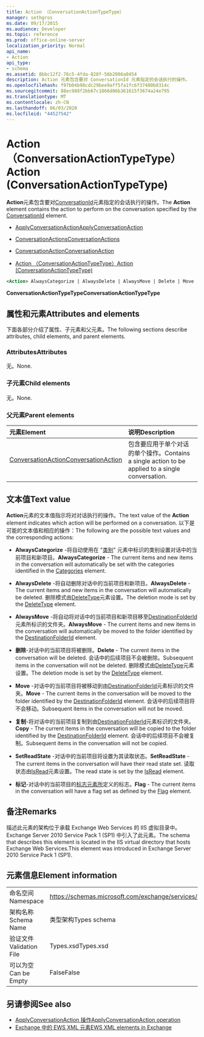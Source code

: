 ```yaml
---
title: Action （ConversationActionTypeType）
manager: sethgros
ms.date: 09/17/2015
ms.audience: Developer
ms.topic: reference
ms.prod: office-online-server
localization_priority: Normal
api_name:
- Action
api_type:
- schema
ms.assetid: 8bbc12f2-76c5-4fda-828f-56b2086a0454
description: Action 元素包含要对 ConversationId 元素指定的会话执行的操作。
ms.openlocfilehash: f97b04b98cdc29bee9aff5fa1fc6f37400b8314c
ms.sourcegitcommit: 88ec988f2bb67c1866d06b361615f3674a24e795
ms.translationtype: MT
ms.contentlocale: zh-CN
ms.lasthandoff: 06/03/2020
ms.locfileid: "44527542"
---
```

# <a name="action-conversationactiontypetype"></a><span data-ttu-id="49bf7-103">Action （ConversationActionTypeType）</span><span class="sxs-lookup"><span data-stu-id="49bf7-103">Action (ConversationActionTypeType)</span></span>

<span data-ttu-id="49bf7-104">**Action**元素包含要对[ConversationId](conversationid.md)元素指定的会话执行的操作。</span><span class="sxs-lookup"><span data-stu-id="49bf7-104">The **Action** element contains the action to perform on the conversation specified by the [ConversationId](conversationid.md) element.</span></span> 
  
- [<span data-ttu-id="49bf7-105">ApplyConversationAction</span><span class="sxs-lookup"><span data-stu-id="49bf7-105">ApplyConversationAction</span></span>](applyconversationaction.md)
  
- [<span data-ttu-id="49bf7-106">ConversationActions</span><span class="sxs-lookup"><span data-stu-id="49bf7-106">ConversationActions</span></span>](conversationactions.md)
  
- [<span data-ttu-id="49bf7-107">ConversationAction</span><span class="sxs-lookup"><span data-stu-id="49bf7-107">ConversationAction</span></span>](conversationaction.md)
  
- [<span data-ttu-id="49bf7-108">Action （ConversationActionTypeType）</span><span class="sxs-lookup"><span data-stu-id="49bf7-108">Action (ConversationActionTypeType)</span></span>](action-conversationactiontypetype.md)
  
```XML
<Action> AlwaysCategorize | AlwaysDelete | AlwaysMove | Delete | Move | Copy | SetReadState </Action>
```

 <span data-ttu-id="49bf7-109">**ConversationActionTypeType**</span><span class="sxs-lookup"><span data-stu-id="49bf7-109">**ConversationActionTypeType**</span></span>
## <a name="attributes-and-elements"></a><span data-ttu-id="49bf7-110">属性和元素</span><span class="sxs-lookup"><span data-stu-id="49bf7-110">Attributes and elements</span></span>

<span data-ttu-id="49bf7-111">下面各部分介绍了属性、子元素和父元素。</span><span class="sxs-lookup"><span data-stu-id="49bf7-111">The following sections describe attributes, child elements, and parent elements.</span></span>
  
### <a name="attributes"></a><span data-ttu-id="49bf7-112">Attributes</span><span class="sxs-lookup"><span data-stu-id="49bf7-112">Attributes</span></span>

<span data-ttu-id="49bf7-113">无。</span><span class="sxs-lookup"><span data-stu-id="49bf7-113">None.</span></span>
  
### <a name="child-elements"></a><span data-ttu-id="49bf7-114">子元素</span><span class="sxs-lookup"><span data-stu-id="49bf7-114">Child elements</span></span>

<span data-ttu-id="49bf7-115">无。</span><span class="sxs-lookup"><span data-stu-id="49bf7-115">None.</span></span>
  
### <a name="parent-elements"></a><span data-ttu-id="49bf7-116">父元素</span><span class="sxs-lookup"><span data-stu-id="49bf7-116">Parent elements</span></span>

|<span data-ttu-id="49bf7-117">**元素**</span><span class="sxs-lookup"><span data-stu-id="49bf7-117">**Element**</span></span>|<span data-ttu-id="49bf7-118">**说明**</span><span class="sxs-lookup"><span data-stu-id="49bf7-118">**Description**</span></span>|
|:-----|:-----|
|[<span data-ttu-id="49bf7-119">ConversationAction</span><span class="sxs-lookup"><span data-stu-id="49bf7-119">ConversationAction</span></span>](conversationaction.md) <br/> |<span data-ttu-id="49bf7-120">包含要应用于单个对话的单个操作。</span><span class="sxs-lookup"><span data-stu-id="49bf7-120">Contains a single action to be applied to a single conversation.</span></span>  <br/> |
   
## <a name="text-value"></a><span data-ttu-id="49bf7-121">文本值</span><span class="sxs-lookup"><span data-stu-id="49bf7-121">Text value</span></span>

<span data-ttu-id="49bf7-122">**Action**元素的文本值指示将对对话执行的操作。</span><span class="sxs-lookup"><span data-stu-id="49bf7-122">The text value of the **Action** element indicates which action will be performed on a conversation.</span></span> <span data-ttu-id="49bf7-123">以下是可能的文本值和相应的操作：</span><span class="sxs-lookup"><span data-stu-id="49bf7-123">The following are the possible text values and the corresponding actions:</span></span> 
  
- <span data-ttu-id="49bf7-124">**AlwaysCategorize** -将自动使用在 "[类别](categories-ex15websvcsotherref.md)" 元素中标识的类别设置对话中的当前项目和新项目。</span><span class="sxs-lookup"><span data-stu-id="49bf7-124">**AlwaysCategorize** - The current items and new items in the conversation will automatically be set with the categories identified in the [Categories](categories-ex15websvcsotherref.md) element.</span></span> 
    
- <span data-ttu-id="49bf7-125">**AlwaysDelete** -将自动删除对话中的当前项目和新项目。</span><span class="sxs-lookup"><span data-stu-id="49bf7-125">**AlwaysDelete** - The current items and new items in the conversation will automatically be deleted.</span></span> <span data-ttu-id="49bf7-126">删除模式由[DeleteType](deletetype.md)元素设置。</span><span class="sxs-lookup"><span data-stu-id="49bf7-126">The deletion mode is set by the [DeleteType](deletetype.md) element.</span></span> 
    
- <span data-ttu-id="49bf7-127">**AlwaysMove** -将自动将对话中的当前项目和新项目移至[DestinationFolderId](destinationfolderid.md)元素所标识的文件夹。</span><span class="sxs-lookup"><span data-stu-id="49bf7-127">**AlwaysMove** - The current items and new items in the conversation will automatically be moved to the folder identified by the [DestinationFolderId](destinationfolderid.md) element.</span></span> 
    
- <span data-ttu-id="49bf7-128">**删除**-对话中的当前项目将被删除。</span><span class="sxs-lookup"><span data-stu-id="49bf7-128">**Delete** - The current items in the conversation will be deleted.</span></span> <span data-ttu-id="49bf7-129">会话中的后续项目不会被删除。</span><span class="sxs-lookup"><span data-stu-id="49bf7-129">Subsequent items in the conversation will not be deleted.</span></span> <span data-ttu-id="49bf7-130">删除模式由[DeleteType](deletetype.md)元素设置。</span><span class="sxs-lookup"><span data-stu-id="49bf7-130">The deletion mode is set by the [DeleteType](deletetype.md) element.</span></span> 
    
- <span data-ttu-id="49bf7-131">**Move** -对话中的当前项目将被移动到由[DestinationFolderId](destinationfolderid.md)元素标识的文件夹。</span><span class="sxs-lookup"><span data-stu-id="49bf7-131">**Move** - The current items in the conversation will be moved to the folder identified by the [DestinationFolderId](destinationfolderid.md) element.</span></span> <span data-ttu-id="49bf7-132">会话中的后续项目将不会移动。</span><span class="sxs-lookup"><span data-stu-id="49bf7-132">Subsequent items in the conversation will not be moved.</span></span> 
    
- <span data-ttu-id="49bf7-133">**复制**-将对话中的当前项目复制到由[DestinationFolderId](destinationfolderid.md)元素标识的文件夹。</span><span class="sxs-lookup"><span data-stu-id="49bf7-133">**Copy** - The current items in the conversation will be copied to the folder identified by the [DestinationFolderId](destinationfolderid.md) element.</span></span> <span data-ttu-id="49bf7-134">会话中的后续项目不会被复制。</span><span class="sxs-lookup"><span data-stu-id="49bf7-134">Subsequent items in the conversation will not be copied.</span></span> 
    
- <span data-ttu-id="49bf7-135">**SetReadState** -对话中的当前项目将设置为其读取状态。</span><span class="sxs-lookup"><span data-stu-id="49bf7-135">**SetReadState** - The current items in the conversation will have their read state set.</span></span> <span data-ttu-id="49bf7-136">读取状态由[IsRead](isread.md)元素设置。</span><span class="sxs-lookup"><span data-stu-id="49bf7-136">The read state is set by the [IsRead](isread.md) element.</span></span> 
    
- <span data-ttu-id="49bf7-137">**标记**-对话中的当前项目的[标志元素所](flag.md)定义的标志。</span><span class="sxs-lookup"><span data-stu-id="49bf7-137">**Flag** - The current items in the conversation will have a flag set as defined by the [Flag](flag.md) element.</span></span> 
    
## <a name="remarks"></a><span data-ttu-id="49bf7-138">备注</span><span class="sxs-lookup"><span data-stu-id="49bf7-138">Remarks</span></span>

<span data-ttu-id="49bf7-139">描述此元素的架构位于承载 Exchange Web Services 的 IIS 虚拟目录中。Exchange Server 2010 Service Pack 1 (SP1) 中引入了此元素。</span><span class="sxs-lookup"><span data-stu-id="49bf7-139">The schema that describes this element is located in the IIS virtual directory that hosts Exchange Web Services.This element was introduced in Exchange Server 2010 Service Pack 1 (SP1).</span></span>
  
## <a name="element-information"></a><span data-ttu-id="49bf7-140">元素信息</span><span class="sxs-lookup"><span data-stu-id="49bf7-140">Element information</span></span>

|||
|:-----|:-----|
|<span data-ttu-id="49bf7-141">命名空间</span><span class="sxs-lookup"><span data-stu-id="49bf7-141">Namespace</span></span>  <br/> |https://schemas.microsoft.com/exchange/services/2006/types  <br/> |
|<span data-ttu-id="49bf7-142">架构名称</span><span class="sxs-lookup"><span data-stu-id="49bf7-142">Schema Name</span></span>  <br/> |<span data-ttu-id="49bf7-143">类型架构</span><span class="sxs-lookup"><span data-stu-id="49bf7-143">Types schema</span></span>  <br/> |
|<span data-ttu-id="49bf7-144">验证文件</span><span class="sxs-lookup"><span data-stu-id="49bf7-144">Validation File</span></span>  <br/> |<span data-ttu-id="49bf7-145">Types.xsd</span><span class="sxs-lookup"><span data-stu-id="49bf7-145">Types.xsd</span></span>  <br/> |
|<span data-ttu-id="49bf7-146">可以为空</span><span class="sxs-lookup"><span data-stu-id="49bf7-146">Can be Empty</span></span>  <br/> |<span data-ttu-id="49bf7-147">False</span><span class="sxs-lookup"><span data-stu-id="49bf7-147">False</span></span>  <br/> |
   
## <a name="see-also"></a><span data-ttu-id="49bf7-148">另请参阅</span><span class="sxs-lookup"><span data-stu-id="49bf7-148">See also</span></span>

- [<span data-ttu-id="49bf7-149">ApplyConversationAction 操作</span><span class="sxs-lookup"><span data-stu-id="49bf7-149">ApplyConversationAction operation</span></span>](applyconversationaction-operation.md)
- [<span data-ttu-id="49bf7-150">Exchange 中的 EWS XML 元素</span><span class="sxs-lookup"><span data-stu-id="49bf7-150">EWS XML elements in Exchange</span></span>](ews-xml-elements-in-exchange.md)

